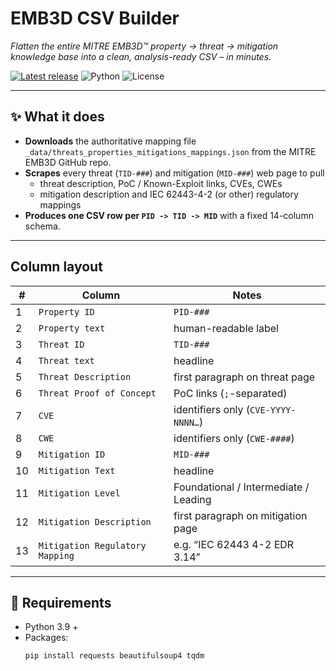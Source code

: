 # EMB3D CSV Builder

*Flatten the entire MITRE EMB3D™ property → threat → mitigation knowledge base into a clean, analysis-ready CSV – in minutes.*

[![Latest release](https://img.shields.io/github/v/release/Yeddo/EMB3D?logo=github)](https://github.com/Yeddo/EMB3D/releases)
![Python](https://img.shields.io/badge/Python-3.x-blue.svg) ![License](https://img.shields.io/badge/License-MIT-green.svg)

---

## ✨ What it does
* **Downloads** the authoritative mapping file  
  `_data/threats_properties_mitigations_mappings.json` from the MITRE EMB3D GitHub repo.
* **Scrapes** every threat (`TID-###`) and mitigation (`MID-###`) web page to pull  
  * threat description, PoC / Known-Exploit links, CVEs, CWEs  
  * mitigation description and IEC 62443-4-2 (or other) regulatory mappings
* **Produces one CSV row per `PID -> TID -> MID`** with a fixed 14-column schema.

---

## Column layout

| # | Column | Notes |
|---|--------|-------|
| 1 | `Property ID` | `PID-###` |
| 2 | `Property text` | human-readable label |
| 3 | `Threat ID` | `TID-###` |
| 4 | `Threat text` | headline |
| 5 | `Threat Description` | first paragraph on threat page |
| 6 | `Threat Proof of Concept` | PoC links (`;`-separated) |
| 7 | `CVE` | identifiers only (`CVE-YYYY-NNNN…`) |
| 8 | `CWE` | identifiers only (`CWE-####`) |
| 9 | `Mitigation ID` | `MID-###` |
|10 | `Mitigation Text` | headline |
|11 | `Mitigation Level` | Foundational / Intermediate / Leading |
|12 | `Mitigation Description` | first paragraph on mitigation page |
|13 | `Mitigation Regulatory Mapping` | e.g. “IEC 62443 4-2 EDR 3.14” |

---

## 🔧 Requirements

* Python 3.9 +  
* Packages:  
  ```bash
  pip install requests beautifulsoup4 tqdm
